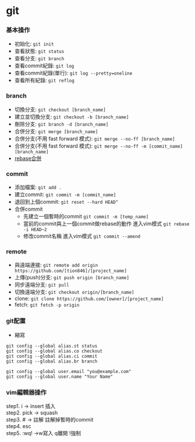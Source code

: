 # git

### 基本操作
- 初始化:  `git init`
- 查看狀態:  `git status`
- 查看分支:  `git branch`
- 查看commit紀錄:  `git log`
- 查看commit紀錄(單行):  `git log --pretty=oneline`
- 查看所有紀錄:  `git reflog`

### branch
- 切換分支:  `git checkout [branch_name]`
- 建立並切換分支:  `git checkout -b [branch_name]`
- 刪除分支:  `git branch -d [branch_name]`
- 合併分支:  `git merge [branch_name]`
- 合併分支(不用 fast forward 模式):  `git merge --no-ff [branch_name]`
- 合併分支(不用 fast forward 模式):  `git merge --no-ff -m [commit_name] [branch_name]`
- [rebase合併](https://blog.yorkxin.org/2011/07/29/git-rebase)

### commit
- 添加檔案:  `git add .`
- 建立commit:  `git commit -m [commit_name]`
- 退回到上個commit:  `git reset --hard HEAD^`
- 合併commit
  - 先建立一個暫時的commit `git commit -m [temp_name]`
  - 當前的commit與上一個commit做rebase的動作 進入vim模式 `git rebase -i HEAD~2`
  - 修改commit名稱 進入vim模式 `git commit --amend`

### remote
- 與遠端連接:  ` git remote add origin https://github.com/[tion846]/[project_name] `  
- 上傳(push)分支:  `git push origin [branch_name]`
- 同步遠端分支:  `git pull`
- 切換遠端分支:  `git checkout origin/[branch_name]`
- clone:  `git clone https://github.com/[owner]/[project_name]`
- fetch:  `git fetch -p origin`

### git配置
- 縮寫
```
git config --global alias.st status
git config --global alias.co checkout
git config --global alias.ci commit
git config --global alias.br branch

git config --global user.email "you@example.com"
git config --global user.name "Your Name"
```

### vim編輯器操作
step1. i -> insert 插入  
step2. pick -> squash  
step3. # -> 註解  註解掉暫時的commit  
step4. esc  
step5. :wq! ->w寫入 q離開 !強制  
